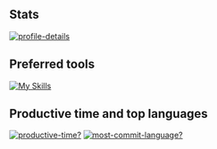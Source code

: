 ## Stats
[![profile-details](http://github-profile-summary-cards.vercel.app/api/cards/profile-details?username=tsvetkovatatiana&theme=transparent)](https://github-profile-summary-cards.vercel.app)

## Preferred tools
[![My Skills](https://skillicons.dev/icons?i=react,typescript,py)](https://skillicons.dev)  

## Productive time and top languages
[![productive-time?](http://github-profile-summary-cards.vercel.app/api/cards/productive-time?username=tsvetkovatatiana&theme=transparent)](https://github.com/vn7n24fzkq/github-profile-summary-cards)
[![most-commit-language?](http://github-profile-summary-cards.vercel.app/api/cards/most-commit-language?username=tsvetkovatatiana&theme=transparent)](https://github.com/vn7n24fzkq/github-profile-summary-cards)
